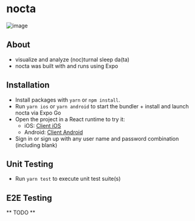 # nocta
![image](http://g.recordit.co/b4FaqxZxxd.gif)

## About
- visualize and analyze (noc)turnal sleep da(ta)
- nocta was built with and runs using Expo

## Installation

- Install packages with `yarn` or `npm install`.
- Run `yarn ios` or `yarn android` to start the bundler + install and launch nocta via Expo Go
- Open the project in a React runtime to try it:
  - iOS: [Client iOS](https://itunes.apple.com/app/apple-store/id982107779)
  - Android: [Client Android](https://play.google.com/store/apps/details?id=host.exp.exponent&referrer=blankexample)
- Sign in or sign up with any user name and password combination (including blank)

## Unit Testing

- Run `yarn test` to execute unit test suite(s)

## E2E Testing

** TODO **
